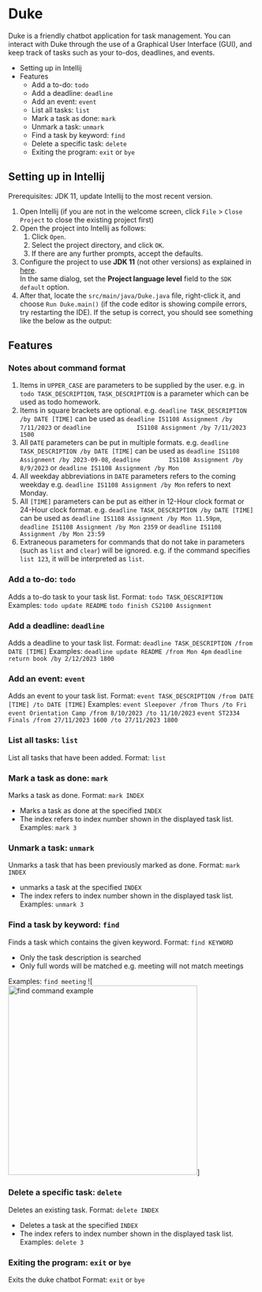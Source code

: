 # Duke

Duke is a friendly chatbot application for task management. You can interact with Duke through the use of a Graphical User Interface (GUI), and keep track of tasks such as your to-dos, deadlines, and events.

* Setting up in Intellij
* Features
  * Add a to-do: ```todo```
  * Add a deadline: ```deadline```
  * Add an event: ```event```
  * List all tasks: ```list```
  * Mark a task as done: ```mark```
  * Unmark a task: ```unmark```
  * Find a task by keyword: ```find```
  * Delete a specific task: ```delete```
  * Exiting the program: ```exit``` or ```bye```

## Setting up in Intellij

Prerequisites: JDK 11, update Intellij to the most recent version.

1. Open Intellij (if you are not in the welcome screen, click `File` > `Close Project` to close the existing project first)
1. Open the project into Intellij as follows:
   1. Click `Open`.
   1. Select the project directory, and click `OK`.
   1. If there are any further prompts, accept the defaults.
1. Configure the project to use **JDK 11** (not other versions) as explained in [here](https://www.jetbrains.com/help/idea/sdk.html#set-up-jdk).<br>
   In the same dialog, set the **Project language level** field to the `SDK default` option.
3. After that, locate the `src/main/java/Duke.java` file, right-click it, and choose `Run Duke.main()` (if the code editor is showing compile errors, try restarting the IDE). If the setup is correct, you should see something like the below as the output:

## Features
### Notes about command format
1. Items in ```UPPER_CASE``` are parameters to be supplied by the user.
   e.g. in ```todo TASK_DESCRIPTION```, ```TASK_DESCRIPTION``` is a parameter which can be used as todo homework.
2. Items in square brackets are optional.
   e.g. ```deadline TASK_DESCRIPTION /by DATE [TIME]``` can be used as ```deadline IS1108 Assignment /by 7/11/2023``` or ```deadline             IS1108 Assignment /by 7/11/2023 1500```
3. All ```DATE``` parameters can be put in multiple formats.
   e.g. ```deadline TASK_DESCRIPTION /by DATE [TIME]``` can be used as ```deadline IS1108 Assignment /by 2023-09-08```, ```deadline        IS1108 Assignment /by 8/9/2023``` or  ```deadline IS1108 Assignment /by Mon```
4. All weekday abbreviations in ```DATE``` parameters refers to the coming weekday
   e.g. ```deadline IS1108 Assignment /by Mon``` refers to next Monday.
5. All ```[TIME]``` parameters can be put as either in 12-Hour clock format or 24-Hour clock format.
   e.g. ```deadline TASK_DESCRIPTION /by DATE [TIME]``` can be used as ```deadline IS1108 Assignment /by Mon 11.59pm```,      
   ```deadline IS1108 Assignment /by Mon 2359``` or ```deadline IS1108 Assignment /by Mon 23:59```
6. Extraneous parameters for commands that do not take in parameters (such as ```list``` and ```clear```) will be ignored.
   e.g. if the command specifies ```list 123```, it will be interpreted as ```list```.
   
### Add a to-do: ```todo```
Adds a to-do task to your task list.
Format: ```todo TASK_DESCRIPTION```
Examples:
```todo update README```
```todo finish CS2100 Assignment```

### Add a deadline: ```deadline```
Adds a deadline to your task list.
Format: ```deadline TASK_DESCRIPTION /from DATE [TIME]```
Examples:
```deadline update README /from Mon 4pm```
```deadline return book /by 2/12/2023 1800```

### Add an event: ```event```
Adds an event to your task list.
Format: ```event TASK_DESCRIPTION /from DATE [TIME] /to DATE [TIME]```
Examples:
```event Sleepover /from Thurs /to Fri```
```event Orientation Camp /from 8/10/2023 /to 11/10/2023```
```event ST2334 Finals /from 27/11/2023 1600 /to 27/11/2023 1800```

### List all tasks: ```list```
List all tasks that have been added.
Format: ```list```

### Mark a task as done: ```mark```
Marks a task as done.
Format: ```mark INDEX```
* Marks a task as done at the specified ```INDEX```
* The index refers to index number shown in the displayed task list.
Examples:
```mark 3```

### Unmark a task: ```unmark```
Unmarks a task that has been previously marked as done.
Format: ```mark INDEX```
* unmarks a task at the specified ```INDEX```
* The index refers to index number shown in the displayed task list.
Examples:
```unmark 3```

### Find a task by keyword: ```find```
Finds a task which contains the given keyword.
Format: ```find KEYWORD```
* Only the task description is searched
* Only full words will be matched e.g. meeting will not match meetings

Examples:
```find meeting```
![<img width="383" alt="find command example" src="https://github.com/Angelyxx/ip/assets/73735276/6b280df6-140d-4b64-aba5-1e33dac4b4be">]

### Delete a specific task: ```delete```
Deletes an existing task.
Format: ```delete INDEX```
* Deletes a task at the specified ```INDEX```
* The index refers to index number shown in the displayed task list.
Examples:
```delete 3```

### Exiting the program: ```exit``` or ```bye```
Exits the duke chatbot
Format: ```exit``` or ```bye```
